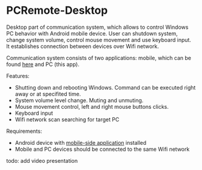 # PCRemote-Desktop
Desktop part of communication system, which allows to control Windows PC behavior with Android mobile device. User can shutdown system, change system volume, control mouse movement and use keyboard input. It establishes connection between devices over Wifi network.

Communication system consists of two applications: mobile, which can be found [here](https://github.com/BochenChleba/PCRemote-Mobile) and PC (this app).

Features:
  - Shutting down and rebooting Windows. Command can be executed right away or at specifited time.
  - System volume level change. Muting and unmuting.
  - Mouse movement control, left and right mouse buttons clicks.
  - Keyboard input
  - Wifi network scan searching for target PC

Requirements:
  - Android device with [mobile-side application](https://github.com/BochenChleba/PCRemote-Mobile) installed
  - Mobile and PC devices should be connected to the same Wifi network

todo: add video presentation
